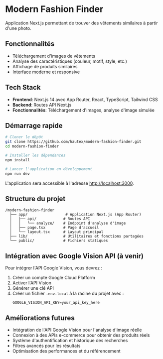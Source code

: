 # Modern Fashion Finder

Application Next.js permettant de trouver des vêtements similaires à partir d'une photo.

## Fonctionnalités

- Téléchargement d'images de vêtements
- Analyse des caractéristiques (couleur, motif, style, etc.)
- Affichage de produits similaires
- Interface moderne et responsive

## Tech Stack

- **Frontend**: Next.js 14 avec App Router, React, TypeScript, Tailwind CSS
- **Backend**: Routes API Next.js
- **Fonctionnalités**: Téléchargement d'images, analyse d'image simulée

## Démarrage rapide

```bash
# Cloner le dépôt
git clone https://github.com/hautex/modern-fashion-finder.git
cd modern-fashion-finder

# Installer les dépendances
npm install

# Lancer l'application en développement
npm run dev
```

L'application sera accessible à l'adresse [http://localhost:3000](http://localhost:3000).

## Structure du projet

```
/modern-fashion-finder
  ├── app/                 # Application Next.js (App Router)
  │   ├── api/            # Routes API
  │   │   └── analyze/    # Endpoint d'analyse d'image
  │   ├── page.tsx        # Page d'accueil
  │   └── layout.tsx      # Layout principal
  ├── lib/                # Utilitaires et fonctions partagées
  └── public/             # Fichiers statiques
```

## Intégration avec Google Vision API (à venir)

Pour intégrer l'API Google Vision, vous devrez :

1. Créer un compte Google Cloud Platform
2. Activer l'API Vision
3. Générer une clé API
4. Créer un fichier `.env.local` à la racine du projet avec :
   ```
   GOOGLE_VISION_API_KEY=your_api_key_here
   ```

## Améliorations futures

- Intégration de l'API Google Vision pour l'analyse d'image réelle
- Connexion à des APIs e-commerce pour obtenir des produits réels
- Système d'authentification et historique des recherches
- Filtres avancés pour les résultats
- Optimisation des performances et du référencement